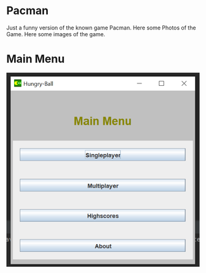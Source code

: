 # Pacman

Just a funny version of the known game Pacman. Here some Photos of the Game.
Here some images of the game.

<h1> Main Menu </h1>

<img src = "src/assets/MainMenu.PNG">
